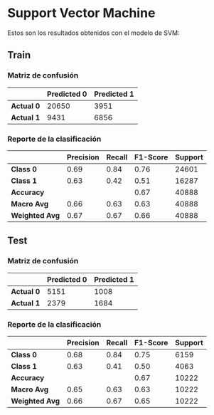 # Support Vector Machine

Estos son los resultados obtenidos con el modelo de SVM:

## Train

### Matriz de confusión

|              | Predicted 0 | Predicted 1 |
| ------------ | ----------- | ----------- |
| **Actual 0** | 20650       | 3951        |
| **Actual 1** | 9431        | 6856        |

### Reporte de la clasificación

|                  | Precision | Recall | F1-Score | Support |
| ---------------- | --------- | ------ | -------- | ------- |
| **Class 0**      | 0.69      | 0.84   | 0.76     | 24601   |
| **Class 1**      | 0.63      | 0.42   | 0.51     | 16287   |
| **Accuracy**     |           |        | 0.67     | 40888   |
| **Macro Avg**    | 0.66      | 0.63   | 0.63     | 40888   |
| **Weighted Avg** | 0.67      | 0.67   | 0.66     | 40888   |

## Test

### Matriz de confusión

|              | Predicted 0 | Predicted 1 |
| ------------ | ----------- | ----------- |
| **Actual 0** | 5151        | 1008        |
| **Actual 1** | 2379        | 1684        |

### Reporte de la clasificación

|                  | Precision | Recall | F1-Score | Support |
| ---------------- | --------- | ------ | -------- | ------- |
| **Class 0**      | 0.68      | 0.84   | 0.75     | 6159    |
| **Class 1**      | 0.63      | 0.41   | 0.50     | 4063    |
| **Accuracy**     |           |        | 0.67     | 10222   |
| **Macro Avg**    | 0.65      | 0.63   | 0.63     | 10222   |
| **Weighted Avg** | 0.66      | 0.67   | 0.65     | 10222   |
